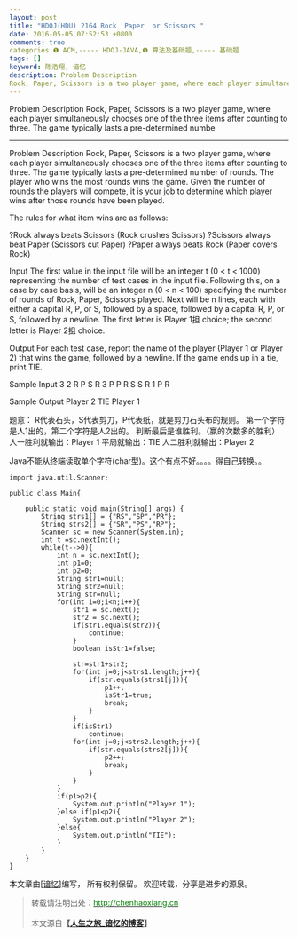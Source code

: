 ```yaml
---
layout: post
title: "HDOJ(HDU) 2164 Rock  Paper  or Scissors "
date: 2016-05-05 07:52:53 +0800
comments: true
categories:❶ ACM,----- HDOJ-JAVA,❺ 算法及基础题,----- 基础题
tags: []
keyword: 陈浩翔, 谙忆
description: Problem Description 
Rock, Paper, Scissors is a two player game, where each player simultaneously chooses one of the three items after counting to three. The game typically lasts a pre-determined numbe 
---
```



Problem Description 
Rock, Paper, Scissors is a two player game, where each player simultaneously chooses one of the three items after counting to three. The game typically lasts a pre-determined numbe
<!-- more -->
----------

Problem Description
Rock, Paper, Scissors is a two player game, where each player simultaneously chooses one of the three items after counting to three. The game typically lasts a pre-determined number of rounds. The player who wins the most rounds wins the game. Given the number of rounds the players will compete, it is your job to determine which player wins after those rounds have been played. 

The rules for what item wins are as follows:

?Rock always beats Scissors (Rock crushes Scissors)
?Scissors always beat Paper (Scissors cut Paper)
?Paper always beats Rock (Paper covers Rock) 

 

Input
The first value in the input file will be an integer t (0 < t < 1000) representing the number of test cases in the input file. Following this, on a case by case basis, will be an integer n (0 < n < 100) specifying the number of rounds of Rock, Paper, Scissors played. Next will be n lines, each with either a capital R, P, or S, followed by a space, followed by a capital R, P, or S, followed by a newline. The first letter is Player 1抯 choice; the second letter is Player 2抯 choice.


 

Output
For each test case, report the name of the player (Player 1 or Player 2) that wins the game, followed by a newline. If the game ends up in a tie, print TIE.
 

Sample Input
3
2
R P
S R
3
P P
R S
S R
1
P R
 

Sample Output
Player 2
TIE
Player 1


题意：
R代表石头，S代表剪刀，P代表纸，就是剪刀石头布的规则。
第一个字符是人1出的，第二个字符是人2出的。
判断最后是谁胜利。（赢的次数多的胜利）
人一胜利就输出：Player 1
平局就输出：TIE
人二胜利就输出：Player 2


Java不能从终端读取单个字符(char型)。这个有点不好。。。。得自己转换。。

```
import java.util.Scanner;

public class Main{

	public static void main(String[] args) {
		String strs1[] = {"RS","SP","PR"};
		String strs2[] = {"SR","PS","RP"};
		Scanner sc = new Scanner(System.in);
		int t =sc.nextInt();
		while(t-->0){
			int n = sc.nextInt();
			int p1=0;
			int p2=0;
			String str1=null;
			String str2=null;
			String str=null;
			for(int i=0;i<n;i++){
				str1 = sc.next();
				str2 = sc.next();
				if(str1.equals(str2)){
					continue;
				}
				boolean isStr1=false;
				
				str=str1+str2;
				for(int j=0;j<strs1.length;j++){
					if(str.equals(strs1[j])){
						p1++;
						isStr1=true;
						break;
					}
				}
				if(isStr1)
					continue;
				for(int j=0;j<strs2.length;j++){
					if(str.equals(strs2[j])){
						p2++;
						break;
					}
				}
			}
			if(p1>p2){
				System.out.println("Player 1");
			}else if(p1<p2){
				System.out.println("Player 2");
			}else{
				System.out.println("TIE");
			}
		}
	}
}

```

本文章由<a href="http://chenhaoxiang.cn/">[谙忆]</a>编写， 所有权利保留。 
欢迎转载，分享是进步的源泉。
<blockquote cite='陈浩翔'>
<p background-color='#D3D3D3'>转载请注明出处：<a href='http://chenhaoxiang.cn'><font color="green">http://chenhaoxiang.cn</font></a><br><br>
本文源自<strong>【<a href='http://chenhaoxiang.cn' target='_blank'>人生之旅_谙忆的博客</a>】</strong></p>
</blockquote>
